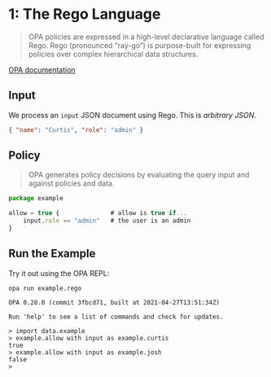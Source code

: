 # 1: The Rego Language

> OPA policies are expressed in a high-level declarative language called Rego. Rego (pronounced “ray-go”) is purpose-built for expressing policies over complex hierarchical data structures.

[OPA documentation](https://www.openpolicyagent.org/docs/latest/#rego)

## Input

We process an `input` JSON document using Rego. This is _arbitrary JSON_.

```json
{ "name": "Curtis", "role": "admin" }
```

## Policy

> OPA generates policy decisions by evaluating the query input and against policies and data.

```javascript
package example

allow = true {              # allow is true if...
    input.role == "admin"   # the user is an admin
}
```

## Run the Example

Try it out using the OPA REPL:

```
opa run example.rego
```

```
OPA 0.28.0 (commit 3fbcd71, built at 2021-04-27T13:51:34Z)

Run 'help' to see a list of commands and check for updates.

> import data.example
> example.allow with input as example.curtis
true
> example.allow with input as example.josh
false
> 
```
